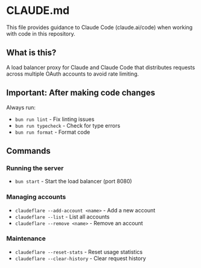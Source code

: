# CLAUDE.md

This file provides guidance to Claude Code (claude.ai/code) when working with code in this repository.

## What is this?

A load balancer proxy for Claude and Claude Code that distributes requests across multiple OAuth accounts to avoid rate limiting.

## Important: After making code changes

Always run:
- `bun run lint` - Fix linting issues  
- `bun run typecheck` - Check for type errors
- `bun run format` - Format code

## Commands

### Running the server
- `bun start` - Start the load balancer (port 8080)

### Managing accounts
- `claudeflare --add-account <name>` - Add a new account
- `claudeflare --list` - List all accounts
- `claudeflare --remove <name>` - Remove an account

### Maintenance
- `claudeflare --reset-stats` - Reset usage statistics
- `claudeflare --clear-history` - Clear request history